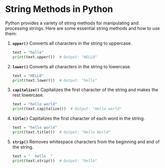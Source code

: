 # String Methods in Python

Python provides a variety of string methods for manipulating and processing strings. Here are some essential string methods and how to use them:

1. **`upper()`**
   Converts all characters in the string to uppercase.

   ```python
   text = "hello"
   print(text.upper())  # Output: "HELLO"

2. **`lower()`**
   Converts all characters in the string to lowercase.

   ```python
   text = "HELLO"
   print(text.lower())  # Output: "hello"

3. **`capitalize()`**
   Capitalizes the first character of the string and makes the rest lowercase.

   ```python
   text = "hello world"
   print(text.capitalize())  # Output: "Hello world"

4. **`title()`**
   Capitalizes the first character of each word in the string.

   ```python
   text = "hello world"
   print(text.title())  # Output: "Hello World"

5. **`strip()`**
   Removes whitespace characters from the beginning and end of the string.

   ```python
   text = "  hello  "
   print(text.strip())  # Output: "hello"
